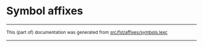 
# Symbol affixes

* * *

<small>This (part of) documentation was generated from [src/fst/affixes/symbols.lexc](https://github.com/giellalt/lang-sjd/blob/main/src/fst/affixes/symbols.lexc)</small>

---

